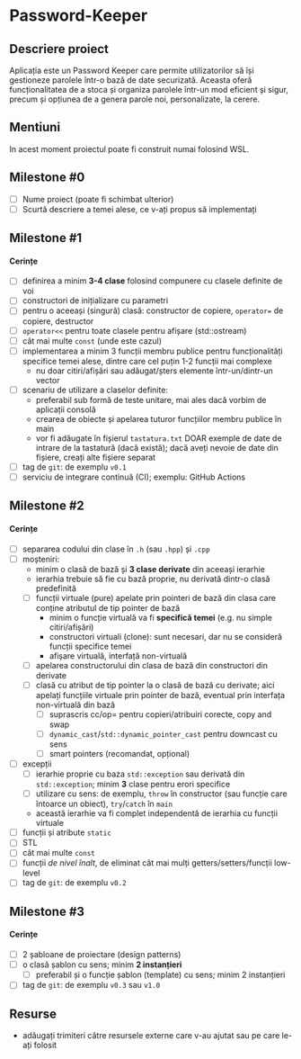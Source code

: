 # Password-Keeper

## Descriere proiect

Aplicația este un Password Keeper care permite utilizatorilor să își gestioneze parolele într-o bază de date securizată.
Aceasta oferă funcționalitatea de a stoca și organiza parolele într-un mod eficient și sigur, precum și opțiunea de a
genera parole noi, personalizate, la cerere.

## Mentiuni

In acest moment proiectul poate fi construit numai folosind WSL.

## Milestone #0

- [ ] Nume proiect (poate fi schimbat ulterior)
- [ ] Scurtă descriere a temei alese, ce v-ați propus să implementați

## Milestone #1

#### Cerințe

- [ ] definirea a minim **3-4 clase** folosind compunere cu clasele definite de voi
- [ ] constructori de inițializare cu parametri
- [ ] pentru o aceeași (singură) clasă: constructor de copiere, `operator=` de copiere, destructor
- [ ] `operator<<` pentru toate clasele pentru afișare (std::ostream)
- [ ] cât mai multe `const` (unde este cazul)
- [ ] implementarea a minim 3 funcții membru publice pentru funcționalități specifice temei alese, dintre care cel puțin
  1-2 funcții mai complexe
    - nu doar citiri/afișări sau adăugat/șters elemente într-un/dintr-un vector
- [ ] scenariu de utilizare a claselor definite:
    - preferabil sub formă de teste unitare, mai ales dacă vorbim de aplicații consolă
    - crearea de obiecte și apelarea tuturor funcțiilor membru publice în main
    - vor fi adăugate în fișierul `tastatura.txt` DOAR exemple de date de intrare de la tastatură (dacă există); dacă
      aveți nevoie de date din fișiere, creați alte fișiere separat
- [ ] tag de `git`: de exemplu `v0.1`
- [ ] serviciu de integrare continuă (CI); exemplu: GitHub Actions

## Milestone #2

#### Cerințe

- [ ] separarea codului din clase în `.h` (sau `.hpp`) și `.cpp`
- [ ] moșteniri:
    - minim o clasă de bază și **3 clase derivate** din aceeași ierarhie
    - ierarhia trebuie să fie cu bază proprie, nu derivată dintr-o clasă predefinită
    - [ ] funcții virtuale (pure) apelate prin pointeri de bază din clasa care conține atributul de tip pointer de bază
        - minim o funcție virtuală va fi **specifică temei** (e.g. nu simple citiri/afișări)
        - constructori virtuali (clone): sunt necesari, dar nu se consideră funcții specifice temei
        - afișare virtuală, interfață non-virtuală
    - [ ] apelarea constructorului din clasa de bază din constructori din derivate
    - [ ] clasă cu atribut de tip pointer la o clasă de bază cu derivate; aici apelați funcțiile virtuale prin pointer
      de bază, eventual prin interfața non-virtuală din bază
        - [ ] suprascris cc/op= pentru copieri/atribuiri corecte, copy and swap
        - [ ] `dynamic_cast`/`std::dynamic_pointer_cast` pentru downcast cu sens
        - [ ] smart pointers (recomandat, opțional)
- [ ] excepții
    - [ ] ierarhie proprie cu baza `std::exception` sau derivată din `std::exception`; minim **3** clase pentru erori
      specifice
    - [ ] utilizare cu sens: de exemplu, `throw` în constructor (sau funcție care întoarce un obiect), `try`/`catch` în
      `main`
    - această ierarhie va fi complet independentă de ierarhia cu funcții virtuale
- [ ] funcții și atribute `static`
- [ ] STL
- [ ] cât mai multe `const`
- [ ] funcții *de nivel înalt*, de eliminat cât mai mulți getters/setters/funcții low-level
- [ ] tag de `git`: de exemplu `v0.2`

## Milestone #3

#### Cerințe

- [ ] 2 șabloane de proiectare (design patterns)
- [ ] o clasă șablon cu sens; minim **2 instanțieri**
    - [ ] preferabil și o funcție șablon (template) cu sens; minim 2 instanțieri
- [ ] tag de `git`: de exemplu `v0.3` sau `v1.0`

## Resurse

- adăugați trimiteri către resursele externe care v-au ajutat sau pe care le-ați folosit
